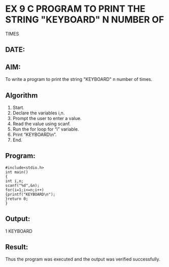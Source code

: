 # EX 9  C PROGRAM TO PRINT THE STRING "KEYBOARD" N NUMBER OF 
TIMES 
## DATE:
## AIM:
To write a program to print the string "KEYBOARD" n number of times.
## Algorithm
1. Start. 
2. Declare the variables i,n. 
3. Prompt the user to enter a value. 
4. Read the value using scanf. 
5. Run the for loop for “i” variable. 
6. Print “KEYBOARD\n”. 
7. End.
## Program:
```
#include<stdio.h> 
int main() 
{ 
int i,n; 
scanf("%d",&n); 
for(i=1;i<=n;i++) 
{printf("KEYBOARD\n"); 
}return 0; 
} 
```

## Output:
1 KEYBOARD


## Result:
Thus the program was executed and the output was verified successfully.

